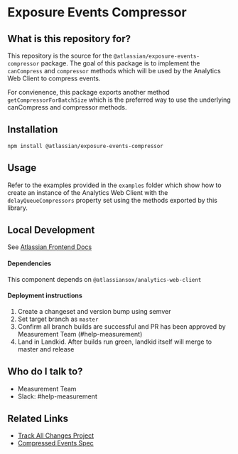 # Exposure Events Compressor

## What is this repository for?

This repository is the source for the `@atlassian/exposure-events-compressor` package. The goal of this package is to implement the `canCompress` and `compressor` methods which will be used by the Analytics Web Client to compress events.

For convienence, this package exports another method `getCompressorForBatchSize` which is the preferred way to use the underlying canCompress and compressor methods.

## Installation

```
npm install @atlassian/exposure-events-compressor
```

## Usage

Refer to the examples provided in the `examples` folder which show how to create an instance of the Analytics Web Client with the `delayQueueCompressors` property set using the methods exported by this library.

## Local Development

See [Atlassian Frontend Docs](https://developer.atlassian.com/cloud/framework/atlassian-frontend/)

#### Dependencies

This component depends on `@atlassiansox/analytics-web-client`

#### Deployment instructions

1. Create a changeset and version bump using semver
2. Set target branch as `master`
3. Confirm all branch builds are successful and PR has been approved by Measurement Team (#help-measurement)
4. Land in Landkid. After builds run green, landkid itself will merge to master and release

## Who do I talk to?

- Measurement Team
- Slack: #help-measurement

## Related Links

- [Track All Changes Project](https://hello.atlassian.net/wiki/spaces/MEASURE/pages/775072915/FY21+Project+-+Track+All+Changes)
- [Compressed Events Spec](https://hello.atlassian.net/wiki/spaces/MEASURE/pages/938861811/TAC+-+Jira+FE+-+Compressed+Exposure+Events)
